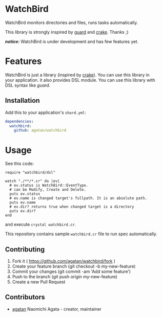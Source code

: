 # WatchBird

WatchBird monitors directories and files, runs tasks automatically.

This library is strongly inspired by [guard](https://github.com/guard/guard) and [crake](https://github.com/MakeNowJust/crake).
Thanks ;)

***notice:***
WatchBird is under development and has few features yet.

# Features

WatchBird is just a library (inspired by [crake](https://github.com/MakeNowJust/crake)).
You can use this library in your application.
it also provides DSL module.
You can use this library with DSL syntax like *guard*.

## Installation

Add this to your application's `shard.yml`:

```yaml
dependencies:
  watchbird:
    github: agatan/watchbird
```

# Usage
See this code:

```crystal
require "watchbird/dsl"

watch "./**/*.cr" do |ev|
  # ev.status is WatchBird::EventType.
  # can be Modify, Create and Delete.
  puts ev.status
  # ev.name is changed target's fullpath. It is an absolute path.
  puts ev.name
  # ev.dir? returns true when changed target is a directory
  puts ev.dir?
end
```

and execute `crystal watchbird.cr`.

This repository contains sample `watchbird.cr` file to run spec automatically.

## Contributing

1. Fork it ( https://github.com/agatan/watchbird/fork )
2. Create your feature branch (git checkout -b my-new-feature)
3. Commit your changes (git commit -am 'Add some feature')
4. Push to the branch (git push origin my-new-feature)
5. Create a new Pull Request

## Contributors

- [agatan](https://github.com/agatan) Naomichi Agata - creator, maintainer
